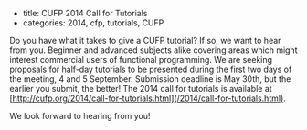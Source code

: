 - title: CUFP 2014 Call for Tutorials
- categories: 2014, cfp, tutorials, CUFP

Do you have what it takes to give a CUFP tutorial? If so, we want to
hear from you. Beginner and advanced subjects alike covering areas
which might interest commercial users of functional programming. We
are seeking proposals for half-day tutorials to be presented during
the first two days of the meeting, 4 and 5 September. Submission
deadline is May 30th, but the earlier you submit, the better! The 2014
call for tutorials is available at
[http://cufp.org/2014/call-for-tutorials.html](/2014/call-for-tutorials.html).

We look forward to hearing from you!

